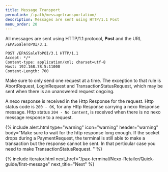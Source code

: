 ```yaml
---
title: Message Transport
permalink: /:path/messagetransportation/
description: Messages are sent using HTTP/1.1 Post 
menu_order: 20
---
```


All messages are sent using HTTP/1.1 protocol, **Post** and the URL `/EPASSaleToPOI/3.1`.

```http
POST /EPASSaleToPOI/3.1 HTTP/1.1
Accept: */*
Content-type: application/xml; charset=utf-8
Host: 192.168.78.5:11000
Content-Length: 700

```

Make sure to only send one request at a time. The exception to that rule is AbortRequest, LoginRequest and TransactionStatusRequest, which may be sent when there is an unanswered request ongoing.

A nexo response is received in the Http Response for the request. Http status code is `200 - OK`, for any Http Response carrying a nexo Response message. Http status `204 - No Content`, is received when there is no nexo message response to a request.

{% include alert.html type="warning" icon="warning" header="warning"
body="Make sure to wait for the http response long enough. If the socket drops during a PaymentRequest, the terminal is still able to make a transaction but the response cannot be sent. In that perticular case you need to make TransactionStatusRequest. "
%}

{% include iterator.html next_href="/pax-terminal/Nexo-Retailer/Quick-guide/first-message" next_title="Next" %}
